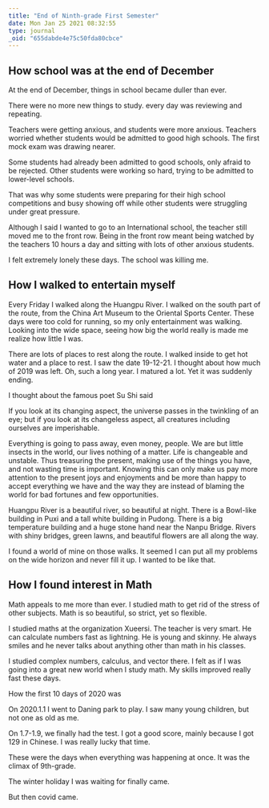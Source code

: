```yaml
---
title: "End of Ninth-grade First Semester"
date: Mon Jan 25 2021 08:32:55
type: journal
_oid: "655dabde4e75c50fda80cbce"
---
```

## How school was at the end of December

At the end of December, things in school became duller than ever.

There were no more new things to study. every day was reviewing and
repeating.

Teachers were getting anxious, and students were more anxious. Teachers
worried whether students would be admitted to good high schools. The
first mock exam was drawing nearer.

Some students had already been admitted to good schools, only afraid to
be rejected. Other students were working so hard, trying to be admitted
to lower-level schools.

That was why some students were preparing for their high school
competitions and busy showing off while other students were struggling
under great pressure.

Although I said I wanted to go to an International school, the teacher
still moved me to the front row. Being in the front row meant being
watched by the teachers 10 hours a day and sitting with lots of other
anxious students.

I felt extremely lonely these days. The school was killing me.

## How I walked to entertain myself

Every Friday I walked along the Huangpu River. I walked on the south
part of the route, from the China Art Museum to the Oriental Sports
Center. These days were too cold for running, so my only entertainment
was walking. Looking into the wide space, seeing how big the world
really is made me realize how little I was.

There are lots of places to rest along the route. I walked inside to get
hot water and a place to rest. I saw the date 19-12-21. I thought about
how much of 2019 was left. Oh, such a long year. I matured a lot. Yet it
was suddenly ending.

I thought about the famous poet Su Shi said

If you look at its changing aspect, the universe passes in the twinkling
of an eye; but if you look at its changeless aspect, all creatures
including ourselves are imperishable.

Everything is going to pass away, even money, people. We are but little
insects in the world, our lives nothing of a matter. Life is changeable
and unstable. Thus treasuring the present, making use of the things you
have, and not wasting time is important. Knowing this can only make us
pay more attention to the present joys and enjoyments and be more than
happy to accept everything we have and the way they are instead of
blaming the world for bad fortunes and few opportunities.

Huangpu River is a beautiful river, so beautiful at night. There is a
Bowl-like building in Puxi and a tall white building in Pudong. There is
a big temperature building and a huge stone hand near the Nanpu Bridge.
Rivers with shiny bridges, green lawns, and beautiful flowers are all
along the way.

I found a world of mine on those walks. It seemed I can put all my
problems on the wide horizon and never fill it up. I wanted to be like
that.

## How I found interest in Math

Math appeals to me more than ever. I studied math to get rid of the
stress of other subjects. Math is so beautiful, so strict, yet so
flexible.

I studied maths at the organization Xueersi. The teacher is very smart.
He can calculate numbers fast as lightning. He is young and skinny. He
always smiles and he never talks about anything other than math in his
classes.

I studied complex numbers, calculus, and vector there. I felt as if I
was going into a great new world when I study math. My skills improved
really fast these days.

How the first 10 days of 2020 was

On 2020.1.1 I went to Daning park to play. I saw many young children,
but not one as old as me.

On 1.7-1.9, we finally had the test. I got a good score, mainly because
I got 129 in Chinese. I was really lucky that time.

These were the days when everything was happening at once. It was the
climax of 9th-grade.

The winter holiday I was waiting for finally came.

But then covid came.
